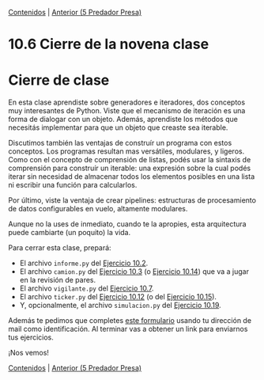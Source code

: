 [Contenidos](../Contenidos.md) \| [Anterior (5 Predador Presa)](05_PredadorPresa.md)

# 10.6 Cierre de la novena clase

# Cierre de clase

En esta clase aprendiste sobre generadores e iteradores, dos conceptos muy interesantes de Python. Viste que el mecanismo de iteración es una forma de dialogar con un objeto. Además, aprendiste los métodos que necesitás implementar para que un objeto que creaste sea iterable. 

Discutimos también las ventajas de construír un programa con estos conceptos. Los programas resultan mas versátiles, modulares, y ligeros. Como con el concepto de comprensión de listas, podés usar la sintaxis de comprensión para construír un iterable: una expresión sobre la cual podés iterar sin necesidad de almacenar todos los elementos posibles en una lista ni escribir una función para calcularlos.

Por último, viste la ventaja de crear pipelines: estructuras de procesamiento de datos configurables en vuelo, altamente modulares.  

Aunque no la uses de inmediato, cuando te la apropies, esta arquitectura puede cambiarte (un poquito) la vida.

Para cerrar esta clase, prepará:
 
* El archivo `informe.py` del [Ejercicio 10.2](../10_Generadores_e_Iteradores/01_protocolo_Iteracion.md#ejercicio-102-iteración-sobre-objetos).
* El archivo `camion.py` del [Ejercicio 10.3](../10_Generadores_e_Iteradores/01_protocolo_Iteracion.md#ejercicio-103-un-iterador-adecuado) (o [Ejercicio 10.14](../10_Generadores_e_Iteradores/04_Mas_generadores.md#ejercicio-1014-expresiones-generadoras-como-argumentos-en-funciones)) que va a jugar en la revisión de pares.
* El archivo `vigilante.py` del [Ejercicio 10.7](../10_Generadores_e_Iteradores/02_iteracion_a_medida.md#ejercicio-107-cambios-de-precio-de-un-camión).
* El archivo `ticker.py` del [Ejercicio 10.12](../10_Generadores_e_Iteradores/03_Producers_consumers.md#ejercicio-1012-el-pipeline-ensamblado) (o del [Ejercicio 10.15](../10_Generadores_e_Iteradores/04_Mas_generadores.md#ejercicio-1015-código-simple)).
* Y, opcionalmente, el archivo `simulacion.py` del [Ejercicio 10.19](../10_Generadores_e_Iteradores/05_PredadorPresa.md#ejercicio-1019-alcanzando-la-madurez).

Además te pedimos  que completes [este formulario](https://docs.google.com/forms/d/176NfxPBJ7yqvl2MV79QQAezE8bvGbo4WxD5kVIR0OeY) usando tu dirección de mail como identificación.  Al terminar vas a obtener un link para enviarnos tus ejercicios. 

¡Nos vemos!

[Contenidos](../Contenidos.md) \| [Anterior (5 Predador Presa)](05_PredadorPresa.md)

